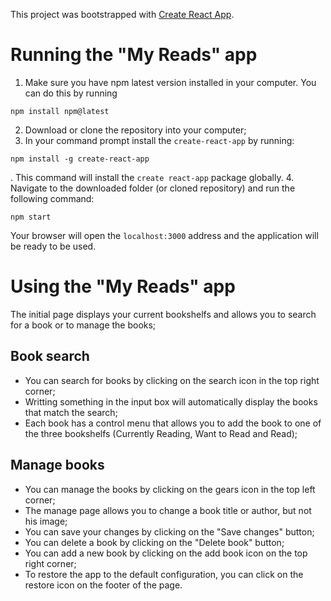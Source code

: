 This project was bootstrapped with [Create React App](https://github.com/facebookincubator/create-react-app).

# Running the "My Reads" app 

1. Make sure you have npm latest version installed in your computer. You can do this by running 
```
npm install npm@latest
```
2. Download or clone the repository into your computer; 
3. In your command prompt install the `create-react-app` by running: 
```
npm install -g create-react-app
```
. This command will install the ```create react-app``` package globally. 
4. Navigate to the downloaded folder (or cloned repository) and run the following command: 
```
npm start
```

Your browser will open the `localhost:3000` address and the application will be ready to be used.

# Using the "My Reads" app

The initial page displays your current bookshelfs and allows you to search for a book or to manage the books;

## Book search

- You can search for books by clicking on the search icon in the top right corner; 
- Writting something in the input box will automatically display the books that match the search; 
- Each book has a control menu that allows you to add the book to one of the three bookshelfs (Currently Reading, Want to Read and Read); 

## Manage books

- You can manage the books by clicking on the gears icon in the top left corner;
- The manage page allows you to change a book title or author, but not his image;
- You can save your changes by clicking on the "Save changes" button; 
- You can delete a book by clicking on the "Delete book" button;
- You can add a new book by clicking on the add book icon on the top right corner;
- To restore the app to the default configuration, you can click on the restore icon on the footer of the page.